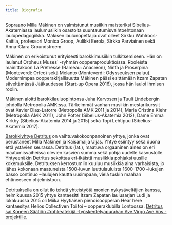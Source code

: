 ```yaml
---
title: Biografia
---
```




Sopraano Milla Mäkinen on valmistunut musiikin maisteriksi Sibelius-Akatemiassa laulumusiikin osastolta suuntautumisvaihtoehtonaan laulupedagogiikka. Mäkisen laulunopettajia ovat olleet Sirkku Wahlroos-Kaitila, professori Monica Groop, Aulikki Eerola, Sirkka Parviainen sekä Anna-Clara Groundstroem.

Mäkinen on erikoistunut erityisesti barokkimusiikin tulkitsemiseen. Hän on laulanut Orpheus Muses´ -ryhmän oopperaproduktioissa. Rooleista mainittakoon La Prêtresse (Rameau: Anacréon), Ninfa ja Proserpina (Monteverdi: Orfeo) sekä Melanto (Monteverdi: Odysseuksen paluu). Modernimpaa oopperakirjallisuutta Mäkinen pääsi esittämään Itzam Zapatan säveltämässä Jääkaudessa (Start-up Opera 2016), jossa hän lauloi Ihmisen roolin.

Mäkinen aloitti barokkilauluopintonsa Juha Karvosen ja Tuuli Lindebergin johdolla Metropolia AMK:ssa. Tärkeimmät vanhan musiikin mestarikurssit ovat Xavier Diaz-Latorre (Metropolia AMK 2011 ja 2014), Maria Cristina Kiehr (Metropolia AMK 2011), John Potter (Sibelius-Akatemia 2012), Dame Emma Kirkby (Sibelius-Akatemia 2014 ja 2015) sekä Topi Lehtipuu (Sibelius-Akatemia 2017).

[Barokkiyhtye Detritus](https://www.facebook.com/dtrts/) on vaihtuvakokoonpanoinen yhtye, jonka ovat perustaneet Milla Mäkinen ja  Kaisamaija Uljas. Yhtye esiintyy sekä duona että ystävien seurassa. Detritus (lat.), maatuva orgaaninen aines on eri maatumisvaiheissa olevien kasvien summa sekä pohja uudelle kasvustolle. Yhtyeenäkin Detritus sekoittaa eri-ikäistä musiikkia pohjaksi uusille kokemuksille. Detrituksen kerrostumiin kuuluu musiikkia aina varhaisista, jo lähes kokonaan maatuneista 1500-luvun luuttulauluista 1600-1700 –lukujen basso continuo –laulujen kautta uusimpaan, vielä tuskin maahan ehtineeseen ohjelmistoon. 

Detrituksella on ollut ilo tehdä yhteistyötä monien nykysäveltäjien kanssa, helmikuussa 2015 yhtye kantaesitti Itzam Zapatan laulusarjan Ludi ja lokakuussa 2015 oli Miika Hyytiäisen pienoisoopperan Hear here kantaesitys Helios Collectiven Toi toi – oopperaklubilla Lontoossa. [Detritus sai Koneen Säätiön #rohkeatekijä -työskentelyapurahan Ave Virgo Ave Vos -projektille.](https://avevirgoavevos.tumblr.com) 



